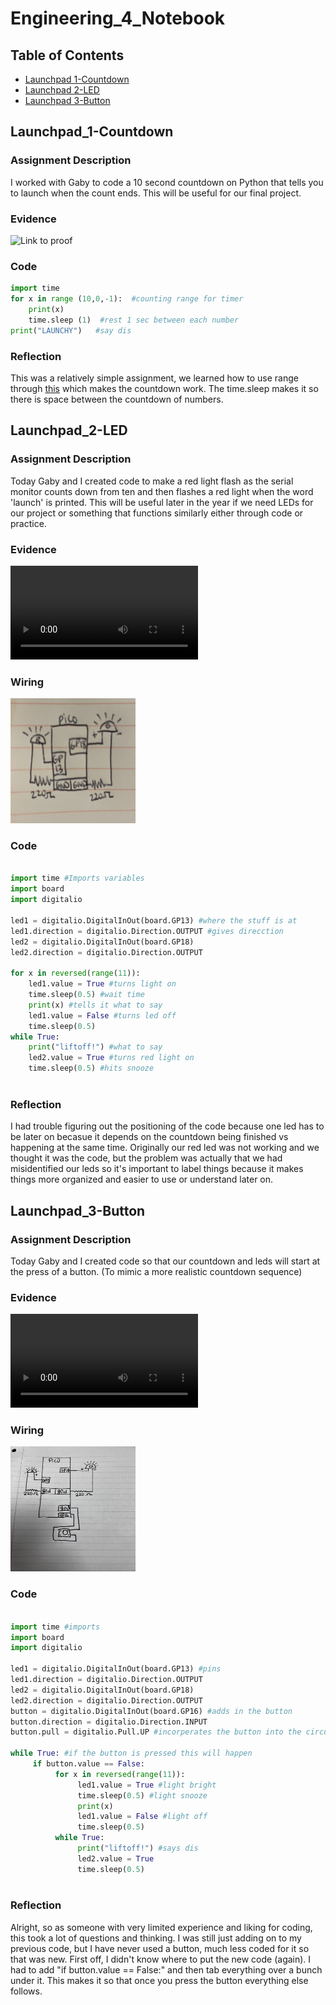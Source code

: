 # Engineering_4_Notebook


## Table of Contents
* [Launchpad 1-Countdown](#Launchpad_1-Countdown)
* [Launchpad 2-LED](#Launchpad_2-LED)
* [Launchpad 3-Button](#Launchpad_3-Button)

## Launchpad_1-Countdown

### Assignment Description

I worked with Gaby to code a 10 second countdown on Python that tells you to launch when the count ends. This will be useful for our final project. 

### Evidence 

![Link to proof](images/countdown.gif)

### Code

``` python
import time
for x in range (10,0,-1):  #counting range for timer
    print(x)
    time.sleep (1)  #rest 1 sec between each number
print("LAUNCHY")   #say dis

```

### Reflection

This was a relatively simple assignment, we learned how to use range through [this](https://www.w3schools.com/python/gloss_python_for_range.asp) which makes the countdown work. The time.sleep makes it so there is space between the countdown of numbers. 


## Launchpad_2-LED

### Assignment Description

Today Gaby and I created code to make a red light flash as the serial monitor counts down from ten and then flashes a red light when the word 'launch' is printed. This will be useful later in the year if we need LEDs for our project or something that functions similarly either through code or practice. 


### Evidence

![Link to proof](images/ledgif.mp4)


### Wiring

<img src="images/L2LED.jpg" alt="" width="200" height="200" />


### Code

``` python

import time #Imports variables
import board
import digitalio 

led1 = digitalio.DigitalInOut(board.GP13) #where the stuff is at
led1.direction = digitalio.Direction.OUTPUT #gives direcction
led2 = digitalio.DigitalInOut(board.GP18) 
led2.direction = digitalio.Direction.OUTPUT 

for x in reversed(range(11)): 
    led1.value = True #turns light on
    time.sleep(0.5) #wait time
    print(x) #tells it what to say
    led1.value = False #turns led off
    time.sleep(0.5) 
while True:
    print("liftoff!") #what to say
    led2.value = True #turns red light on
    time.sleep(0.5) #hits snooze
 
 ```

### Reflection

I had trouble figuring out the positioning of the code because one led has to be later on becasue it depends on the countdown being finished vs happening at the same time. Originally our red led was not working and we thought it was the code, but the problem was actually that we had misidentified our leds so it's important to label things because it makes things more organized and easier to use or understand later on. 



## Launchpad_3-Button

### Assignment Description

Today Gaby and I created code so that our countdown and leds will start at the press of a button. (To mimic a more realistic countdown sequence)


### Evidence

![Link to proof](images/buttongif.mp4)

### Wiring

<img src="images/L3BUTTON.jpeg" alt="" width="200" height="200" />


### Code

``` python

import time #imports
import board
import digitalio

led1 = digitalio.DigitalInOut(board.GP13) #pins 
led1.direction = digitalio.Direction.OUTPUT
led2 = digitalio.DigitalInOut(board.GP18)
led2.direction = digitalio.Direction.OUTPUT
button = digitalio.DigitalInOut(board.GP16) #adds in the button
button.direction = digitalio.Direction.INPUT
button.pull = digitalio.Pull.UP #incorperates the button into the circuit

while True: #if the button is pressed this will happen
     if button.value == False:
          for x in reversed(range(11)):
               led1.value = True #light bright
               time.sleep(0.5) #light snooze
               print(x)
               led1.value = False #light off
               time.sleep(0.5)
          while True:
               print("liftoff!") #says dis
               led2.value = True
               time.sleep(0.5)
 
 ```

### Reflection

Alright, so as someone with very limited experience and liking for coding, this took a lot of questions and thinking. I was still just adding on to my previous code, but I have never used a button, much less coded for it so that was new. First off, I didn't know where to put the new code (again). I had to add "if button.value == False:" and then tab everything over a bunch under it. This makes it so that once you press the button everything else follows. 


